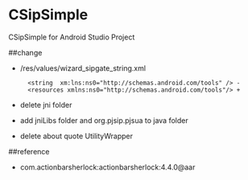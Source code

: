 CSipSimple
==========

CSipSimple for Android Studio Project

##change

* /res/values/wizard_sipgate_string.xml 
    
        <string  xm:lns:ns0="http://schemas.android.com/tools" /> -
        <resources xmlns:ns0="http://schemas.android.com/tools"/> +

* delete jni folder
* add jniLibs folder and  org.pjsip.pjsua to java folder
* delete about quote UtilityWrapper


##reference

* com.actionbarsherlock:actionbarsherlock:4.4.0@aar


